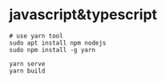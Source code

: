 # javascript\&typescript

```
# use yarn tool 
sudo apt install npm nodejs
sudo npm install -g yarn

yarn serve
yarn build
```
